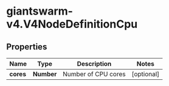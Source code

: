 # giantswarm-v4.V4NodeDefinitionCpu

## Properties
Name | Type | Description | Notes
------------ | ------------- | ------------- | -------------
**cores** | **Number** | Number of CPU cores | [optional] 


